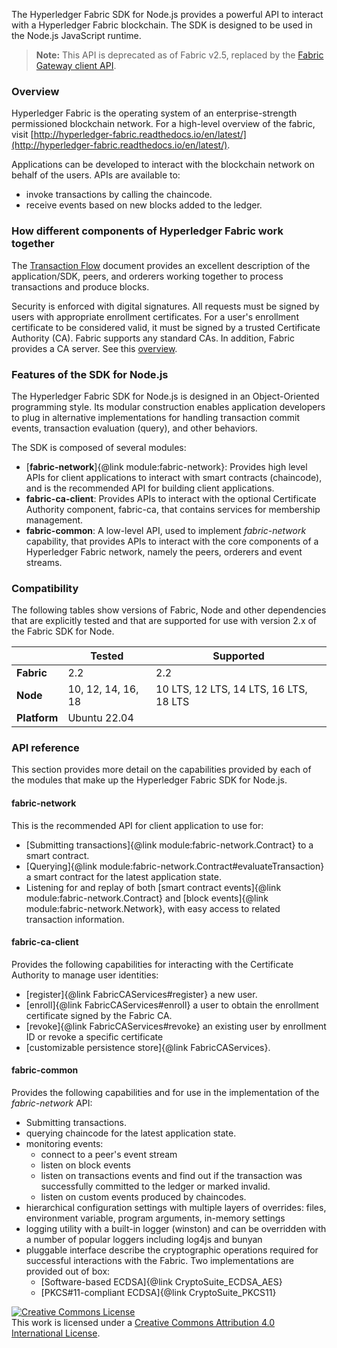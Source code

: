 
The Hyperledger Fabric SDK for Node.js provides a powerful API to interact with a Hyperledger Fabric blockchain. The SDK is designed to be used in the Node.js JavaScript runtime.

> **Note:** This API is deprecated as of Fabric v2.5, replaced by the [Fabric Gateway client API](https://hyperledger.github.io/fabric-gateway/).


### Overview

Hyperledger Fabric is the operating system of an enterprise-strength permissioned blockchain network. For a high-level overview of the fabric, visit [http://hyperledger-fabric.readthedocs.io/en/latest/](http://hyperledger-fabric.readthedocs.io/en/latest/).

Applications can be developed to interact with the blockchain network on behalf of the users. APIs are available to:
* invoke transactions by calling the chaincode.
* receive events based on new blocks added to the ledger.


### How different components of Hyperledger Fabric work together

The [Transaction Flow](http://hyperledger-fabric.readthedocs.io/en/latest/txflow.html) document provides an excellent description of the application/SDK, peers, and orderers working together to process transactions and produce blocks.

Security is enforced with digital signatures. All requests must be signed by users with appropriate enrollment certificates. For a user's enrollment certificate to be considered valid, it must be signed by a trusted Certificate Authority (CA). Fabric supports any standard CAs. In addition, Fabric provides a CA server. See this [overview](http://hyperledger-fabric-ca.readthedocs.io/en/latest/users-guide.html#overview).


### Features of the SDK for Node.js

The Hyperledger Fabric SDK for Node.js is designed in an Object-Oriented programming style. Its modular construction enables application developers to plug in alternative implementations for handling transaction commit events, transaction evaluation (query), and other behaviors.

The SDK is composed of several modules:
* [**fabric-network**]{@link module:fabric-network}: Provides high level APIs for client applications to interact with smart contracts (chaincode), and is the recommended API for building client applications.
* **fabric-ca-client**: Provides APIs to interact with the optional Certificate Authority component, fabric-ca, that contains services for membership management.
* **fabric-common**: A low-level API, used to implement _fabric-network_ capability, that provides APIs to interact with the core components of a Hyperledger Fabric network, namely the peers, orderers and event streams.


### Compatibility

The following tables show versions of Fabric, Node and other dependencies that are explicitly tested and that are supported for use with version 2.x of the Fabric SDK for Node.

|     | Tested | Supported |
| --- | ------ | --------- |
| **Fabric** | 2.2 | 2.2 |
| **Node** | 10, 12, 14, 16, 18 | 10 LTS, 12 LTS, 14 LTS, 16 LTS, 18 LTS |
| **Platform** | Ubuntu 22.04 | |


### API reference

This section provides more detail on the capabilities provided by each of the modules that make up the Hyperledger Fabric SDK for Node.js.

#### fabric-network

This is the recommended API for client application to use for:
  * [Submitting transactions]{@link module:fabric-network.Contract} to a smart contract.
  * [Querying]{@link module:fabric-network.Contract#evaluateTransaction} a smart contract for the latest application state.
  * Listening for and replay of both [smart contract events]{@link module:fabric-network.Contract} and [block events]{@link module:fabric-network.Network}, with easy access to related transaction information.

 #### fabric-ca-client

Provides the following capabilities for interacting with the Certificate Authority to manage user identities:
  * [register]{@link FabricCAServices#register} a new user.
  * [enroll]{@link FabricCAServices#enroll} a user to obtain the enrollment certificate signed by the Fabric CA.
  * [revoke]{@link FabricCAServices#revoke} an existing user by enrollment ID or revoke a specific certificate
  * [customizable persistence store]{@link FabricCAServices}.

 #### fabric-common

 Provides the following capabilities and for use in the implementation of the _fabric-network_ API:
  * Submitting transactions.
  * querying chaincode for the latest application state.
  * monitoring events:
    * connect to a peer's event stream
    * listen on block events
    * listen on transactions events and find out if the transaction was successfully committed to the ledger or marked invalid.
    * listen on custom events produced by chaincodes.
  * hierarchical configuration settings with multiple layers of overrides: files, environment variable, program arguments, in-memory settings
  * logging utility with a built-in logger (winston) and can be overridden with a number of popular loggers including log4js and bunyan
  * pluggable interface describe the cryptographic operations required for successful interactions with the Fabric. Two implementations are provided out of box:
    * [Software-based ECDSA]{@link CryptoSuite_ECDSA_AES}
    * [PKCS#11-compliant ECDSA]{@link CryptoSuite_PKCS11}


<a rel="license" href="http://creativecommons.org/licenses/by/4.0/"><img alt="Creative Commons License" style="border-width:0" src="https://i.creativecommons.org/l/by/4.0/88x31.png" /></a><br />This work is licensed under a <a rel="license" href="http://creativecommons.org/licenses/by/4.0/">Creative Commons Attribution 4.0 International License</a>.
